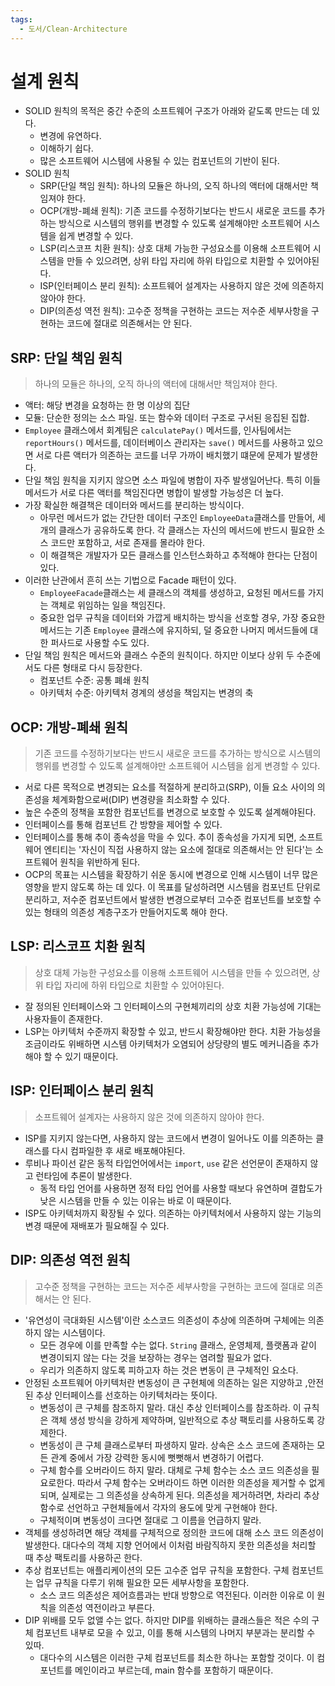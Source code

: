 ```yaml
---
tags:
  - 도서/Clean-Architecture
---
```

# 설계 원칙

- SOLID 원칙의 목적은 중간 수준의 소프트웨어 구조가 아래와 같도록 만드는 데 있다.
  - 변경에 유연하다.
  - 이해하기 쉽다.
  - 많은 소프트웨어 시스템에 사용될 수 있는 컴포넌트의 기반이 된다.
- SOLID 원칙
  - SRP(단일 책임 원칙): 하나의 모듈은 하나의, 오직 하나의 액터에 대해서만 책임져야 한다.
  - OCP(개방-폐쇄 원칙): 기존 코드를 수정하기보다는 반드시 새로운 코드를 추가하는 방식으로 시스템의 행위를 변경할 수 있도록 설계해야만 소프트웨어 시스템을 쉽게 변경할 수 있다.
  - LSP(리스코프 치환 원칙): 상호 대체 가능한 구성요소를 이용해 소프트웨어 시스템을 만들 수 있으려면, 상위 타입 자리에 하위 타입으로 치환할 수 있어야된다.
  - ISP(인터페이스 분리 원칙): 소프트웨어 설계자는 사용하지 않은 것에 의존하지 않아야 한다.
  - DIP(의존성 역전 원칙): 고수준 정책을 구현하는 코드는 저수준 세부사항을 구현하는 코드에 절대로 의존해서는 안 된다.

## SRP: 단일 책임 원칙

> 하나의 모듈은 하나의, 오직 하나의 액터에 대해서만 책임져야 한다.

- 액터: 해당 변경을 요청하는 한 명 이상의 집단
- 모듈: 단순한 정의는 소스 파일. 또는 함수와 데이터 구조로 구서된 응집된 집합.
- `Employee` 클래스에서 회계팀은 `calculatePay()` 메서드를, 인사팀에서는 `reportHours()` 메서드를, 데이터베이스 관리자는 `save()` 메서드를 사용하고 있으면 서로 다른 액터가 의존하는 코드를 너무 가까이 배치했기 떄문에 문제가 발생한다.
- 단일 책임 원칙을 지키지 않으면 소스 파일에 병합이 자주 발생일어난다. 특히 이들 메서드가 서로 다른 액터를 책임진다면 병합이 발생할 가능성은 더 높다.
- 가장 확실한 해결책은 데이터와 메서드를 분리하는 방식이다.
  - 아무런 메서드가 없는 간단한 데이터 구조인 `EmployeeData`클래스를 만들어, 세 개의 클래스가 공유하도록 한다. 각 클래스는 자신의 메서드에 반드시 필요한 소스 코드만 포함하고, 서로 존재를 몰라야 한다.
  - 이 해결책은 개발자가 모든 클래스를 인스턴스화하고 추적해야 한다는 단점이 있다.
- 이러한 난관에서 흔히 쓰는 기법으로 Facade 패턴이 있다.
  - `EmployeeFacade`클래스는 세 클래스의 객체를 생성하고, 요청된 메서드를 가지는 객체로 위임하는 일을 책임진다.
  - 중요한 업무 규칙을 데이터와 가깝게 배치하는 방식을 선호할 경우, 가장 중요한 메서드는 기존 `Employee` 클래스에 유지하되, 덜 중요한 나머지 메서드들에 대한 퍼사드로 사용할 수도 있다.
- 단일 책임 원칙은 메서드와 클래스 수준의 원칙이다. 하지만 이보다 상위 두 수준에서도 다른 형태로 다시 등장한다.
  - 컴포넌트 수준: 공통 폐쇄 원칙
  - 아키텍처 수준: 아키텍처 경계의 생성을 책임지는 변경의 축

## OCP: 개방-폐쇄 원칙

> 기존 코드를 수정하기보다는 반드시 새로운 코드를 추가하는 방식으로 시스템의 행위를 변경할 수 있도록 설계해야만 소프트웨어 시스템을 쉽게 변경할 수 있다.

- 서로 다른 목적으로 변경되는 요소를 적절하게 분리하고(SRP), 이들 요소 사이의 의존성을 체계화함으로써(DIP) 변경량을 최소화할 수 있다.
- 높은 수준의 정책을 포함한 컴포넌트를 변경으로 보호할 수 있도록 설계해야된다.
- 인터페이스를 통해 컴포넌트 간 방향을 제어할 수 있다.
- 인터페이스를 통해 추이 종속성을 막을 수 있다. 추이 종속성을 가지게 되면, 소프트웨어 엔티티는 '자신이 직접 사용하지 않는 요소에 절대로 의존해서는 안 된다'는 소프트웨어 원칙을 위반하게 된다.
- OCP의 목표는 시스템을 확장하기 쉬운 동시에 변경으로 인해 시스템이 너무 많은 영향을 받지 않도록 하는 데 있다. 이 목표를 달성하려면 시스템을 컴포넌트 단위로 분리하고, 저수준 컴포넌트에서 발생한 변경으로부터 고수준 컴포넌트를 보호할 수 있는 형태의 의존성 계층구조가 만들어지도록 해야 한다.

## LSP: 리스코프 치환 원칙

> 상호 대체 가능한 구성요소를 이용해 소프트웨어 시스템을 만들 수 있으려면, 상위 타입 자리에 하위 타입으로 치환할 수 있어야된다.

- 잘 정의된 인터페이스와 그 인터페이스의 구현체끼리의 상호 치환 가능성에 기대는 사용자들이 존재한다.
- LSP는 아키텍처 수준까지 확장할 수 있고, 반드시 확장해야만 한다. 치환 가능성을 조금이라도 위배하면 시스템 아키텍처가 오염되어 상당량의 별도 메커니즘을 추가해야 할 수 있기 때문이다.

## ISP: 인터페이스 분리 원칙

> 소프트웨어 설계자는 사용하지 않은 것에 의존하지 않아야 한다.

- ISP를 지키지 않는다면, 사용하지 않는 코드에서 변경이 일어나도 이를 의존하는 클래스를 다시 컴파일한 후 새로 배포해야된다.
- 루비나 파이선 같은 동적 타입언어에서는 `import`, `use` 같은 선언문이 존재하지 않고 런타임에 추론이 발생한다.
  - 동적 타입 언어를 사용하면 정적 타입 언어를 사용할 때보다 유연하며 결합도가 낮은 시스템을 만들 수 있는 이유는 바로 이 때문이다.
- ISP도 아키텍처까지 확장될 수 있다. 의존하는 아키텍처에서 사용하지 않는 기능의 변경 때문에 재배포가 필요해질 수 있다.

## DIP: 의존성 역전 원칙

> 고수준 정책을 구현하는 코드는 저수준 세부사항을 구현하는 코드에 절대로 의존해서는 안 된다.

- '유연성이 극대화된 시스템'이란 소스코드 의존성이 추상에 의존하며 구체에는 의존하지 않는 시스템이다.
  - 모든 경우에 이를 만족할 수는 없다. `String` 클래스, 운영체제, 플랫폼과 같이 변경이되지 않는 다는 것을 보장하는 경우는 염려할 필요가 없다.
  - 우리가 의존하지 않도록 피하고자 하는 것은 변동이 큰 구체적인 요소다.
- 안정된 소프트웨어 아키텍처란 변동성이 큰 구현체에 의존하는 일은 지양하고 ,안전된 추상 인터페이스를 선호하는 아키텍처라는 뜻이다.
  - 변동성이 큰 구체를 참조하지 말라. 대신 추상 인터페이스를 참조하라. 이 규칙은 객체 생성 방식을 강하게 제약하며, 일반적으로 추상 팩토리를 사용하도록 강제한다.
  - 변동성이 큰 구체 클래스로부터 파생하지 말라. 상속은 소스 코드에 존재하는 모든 관계 중에서 가장 강력한 동시에 뻣뻣해서 변경하기 어렵다.
  - 구체 함수를 오버라이드 하지 말라. 대체로 구체 함수는 소스 코드 의존성을 필요로한다. 따라서 구체 함수는 오버라이드 하면 이러한 의존성을 제거할 수 없게 되며, 실제로는 그 의존성을 상속하게 된다. 의존성을 제거하려면, 차라리 추상 함수로 선언하고 구현체들에서 각자의 용도에 맞게 구현해야 한다.
  - 구체적이며 변동성이 크다면 절대로 그 이름을 언급하지 말라.
- 객체를 생성하려면 해당 객체를 구체적으로 정의한 코드에 대해 소스 코드 의존성이 발생한다. 대다수의 객체 지향 언어에서 이처럼 바람직하지 못한 의존성을 처리할 때 추상 팩토리를 사용하곤 한다.
- 추상 컴포넌트는 애플리케이션의 모든 고수준 업무 규칙을 포함한다. 구체 컴포넌트는 업무 규칙을 다루기 위해 필요한 모든 세부사항을 포함한다.
  - 소스 코드 의존성은 제어흐름과는 반대 방향으로 역전된다. 이러한 이유로 이 원칙을 의존성 역전이라고 부른다.
- DIP 위배를 모두 없앨 수는 없다. 하지만 DIP를 위배하는 클래스들은 적은 수의 구체 컴포넌트 내부로 모을 수 있고, 이를 통해 시스템의 나머지 부분과는 분리할 수 있따.
  - 대다수의 시스템은 이러한 구체 컴포넌트를 최소한 하나는 포함할 것이다. 이 컴포넌트를 메인이라고 부르는데, main 함수를 포함하기 때문이다.



